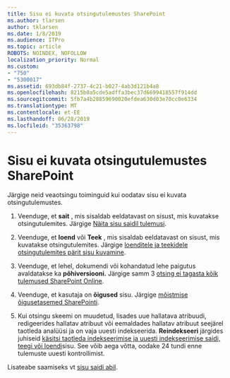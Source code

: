 ```yaml
---
title: Sisu ei kuvata otsingutulemustes SharePoint
ms.author: tlarsen
author: tklarsen
ms.date: 1/8/2019
ms.audience: ITPro
ms.topic: article
ROBOTS: NOINDEX, NOFOLLOW
localization_priority: Normal
ms.custom:
- "750"
- "5300017"
ms.assetid: 693db84f-2737-4c21-b027-4ab3d121b4a8
ms.openlocfilehash: 8215b0a5cde5adffa3bec37d6699418557f914dd
ms.sourcegitcommit: 5fb7a4b28859690020efdea630d03e70cc0e6334
ms.translationtype: MT
ms.contentlocale: et-EE
ms.lasthandoff: 06/28/2019
ms.locfileid: "35363798"
---
```

# <a name="content-doesnt-appear-in-sharepoint-search-results"></a>Sisu ei kuvata otsingutulemustes SharePoint

Järgige neid veaotsingu toiminguid kui oodatav sisu ei kuvata otsingutulemustes.
  
1. Veenduge, et **sait** , mis sisaldab eeldatavast on sisust, mis kuvatakse otsingutulemites. Järgige [Näita sisu saidil tulemusi](https://docs.microsoft.com/sharepoint/make-site-content-searchable#show-content-on-a-site-in-search-results).

2. Veenduge, et **loend** või **Teek** , mis sisaldab eeldatavast on sisust, mis kuvatakse otsingutulemites. Järgige [loenditele ja teekidele otsingutulemites pärit sisu kuvamine](https://docs.microsoft.com/sharepoint/make-site-content-searchable#show-content-from-lists-or-libraries-in-search-results).

3. Veenduge, et lehel, dokumendi või kohandatud lehe paigutus avaldatakse ka **põhiversiooni.** Järgige samm 3 [otsing ei tagasta kõik tulemused SharePoint Online](https://go.microsoft.com/fwlink/?linkid=874525).

4. Veenduge, et kasutaja on **õigused** sisu. Järgige [mõistmise õigusetasemed SharePointi](https://docs.microsoft.com/en-us/sharepoint/understanding-permission-levels).
    
5. Kui otsingu skeemi on muudetud, lisades uue hallatava atribuudi, redigeerides hallatav atribuut või eemaldades hallatav atribuut seejärel taotleda analüüsi ja on vaja uuesti indekseerida. **Reindekseeri** järgides juhiseid [käsitsi taotleda indekseerimise ja uuesti indekseerimise saidi, teegi või loendi](https://docs.microsoft.com/sharepoint/crawl-site-content)sisu. See võib aega võtta, oodake 24 tundi enne tulemuste uuesti kontrollimist.

Lisateabe saamiseks vt [sisu saidi abil](https://docs.microsoft.com/sharepoint/make-site-content-searchable). 
  
